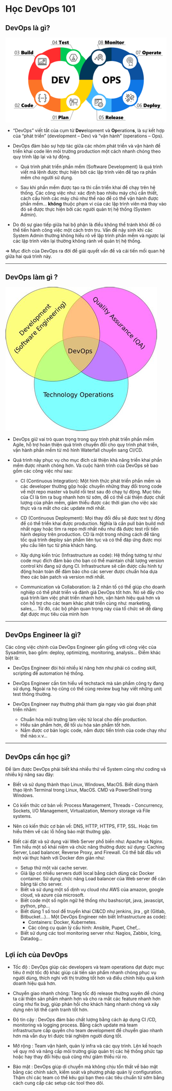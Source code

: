 # Học DevOps 101

## DevOps là gì?

![DevOps Processes](./assets/images/devops-processes.png "Các giai đoạn của chuỗi DevOps")

- “DevOps” viết tắt của cụm từ **Dev**elopment và **Op**eration**s**, là sự kết hợp của “phát triển” (development – Dev) và “vận hành” (operations – Ops).

- DevOps đảm bảo sự hợp tác giữa các nhóm phát triển và vận hành để triển khai code lên môi trường production một cách nhanh chóng theo quy trình lặp lại và tự động.

  - Quá trình phát triển phần mềm (Software Development) là quá trình viết mã lệnh được thực hiện bởi các lập trình viên để tạo ra phần mềm cho người sử dụng.

  - Sau khi phần mềm được tạo ra thì cần triển khai để chạy trên hệ thống. Các công việc như: xác định bao nhiêu máy chủ cần thiết, cách cấu hình các máy chủ như thế nào để có thể vận hành được phần mềm... **không** thuộc phạm vi của các lập trình viên mà thay vào đó sẽ được thực hiện bởi các người quản trị hệ thống (System Admin).

- Do đó sự giao tiếp giữa hai bộ phận là điều không thể tránh khỏi để có thể tiến hành công việc một cách trơn tru. Vấn đề nảy sinh khi các System Admin thường không hiểu rõ về lập trình phần mềm và ngược lại các lập trình viên lại thường không rành về quản trị hệ thống.

=> Mục đích của DevOps ra đời để giải quyết vấn đề và cải tiến mối quan hệ giữa hai quá trình này.

---

## DevOps làm gì ?

![DevOps là gì](./assets/images/devops-la-lam-gi.png "DevOps - sự giao thoa giữa 3 bên: phát triển phần mềm (lập trình viên), quản trị phần mềm và đảm bảo chất lượng phần mềm (QA)")

- DevOps giữ vai trò quan trọng trong quy trình phát triển phần mềm Agile, hỗ trợ hoàn thiện quá trình chuyển đổi cho quy trình phát triển, vận hành phần mềm từ mô hình Waterfall chuyển sang CI/CD.

- Quá trình này phục vụ cho mục đích cải thiện khả năng triển khai phần mềm được nhanh chóng hơn. Và cuộc hành trình của DevOps sẽ bao gồm các công việc như sau:

  - CI (Continuous Integration): Một hình thức phát triển phần mềm và các developer thường gộp hoặc chuyển những thay đổi trong code về một repo master và build rồi test sau đó chạy tự động. Mục tiêu của CI là tìm ra bug nhanh hơn từ sớm, để có thể cải thiện được chất lượng của phần mềm, giảm thiểu được các thời gian cho việc xác thực và ra mắt cho các update mới nhất.

  - CD (Continuous Deployment): Mọi thay đổi đều sẽ được test tự động để có thể triển khai được production. Nghĩa là cần pull bản build mới nhất ngay hoặc tìm ra repo mới nhất nếu như đã được test rồi tiến hành deploy trên production. CD là một trong những cách để tăng tốc quá trình deploy sản phẩm liên tục và có thể đáp ứng được mọi yêu cầu liên tục từ phía khách hàng.

  - Xây dựng kiến trúc (Infrastructure as code): Hệ thống tương tự như code mục đích đảm bảo cho bạn có thể maintain chất lượng version control khi đang sử dụng CI. Infrastructure sẽ cần được cấu hình tự động hoàn toàn để đảm bảo cho các server được chuẩn hóa dựa theo các bản patch và version mới nhất.

  - Communication và Collaboration: là 2 nhân tố có thể giúp cho doanh nghiệp có thể phát triển và đánh giá DevOps tốt hơn. Nó sẽ đẩy cho quá trình làm việc phát triển nhanh hơn, vận hành hiệu quả hơn và còn hỗ trợ cho các team khác phát triển cùng như: marketing, sales,... Từ đó, các bộ phận quan trọng này của tổ chức sẽ dễ dàng đạt được mục tiêu của mình hơn

---

## DevOps Engineer là gì?

Các công việc chính của DevOps Engineer gần giống với công việc của Sysadmin, bao gồm: deploy, optimizing, monitoring, analysis… Điểm khác biệt là:

- DevOps Engineer đòi hỏi nhiều kĩ năng hơn như phải có coding skill, scripting để automation hệ thống.

- DevOps Engineer cần tìm hiểu về techstack mà sản phẩm công ty đang sử dụng. Ngoài ra họ cũng có thể cùng review bug hay viết những unit test thông thường.

- DevOps Engineer nay thường phải tham gia ngay vào giai đoạn phát triển nhằm:
  - Chuẩn hóa môi trường làm việc từ local cho đến production.
  - Hiểu sản phẩm hơn, để tối ưu hóa sản phẩm tốt hơn.
  - Nắm được cơ bản logic code, nắm được tiến trình của code chạy như thế nào.v.v…

---

## DevOps cần học gì?

Để làm được DevOps phải biết khá nhiều thứ về System cũng như coding và nhiều kỹ năng sau đây:

- Biết và sử dụng thành thạo Linux, Windows, MacOS. Biết dùng thành thạo lệnh Terminal trong Linux, MacOS. CMD và PowerShell trong Windows.

- Có kiến thức cơ bản về: Process Management, Threads - Concurrency, Sockets, I/O Management, Virtualization, Memory storage và File systems.

- Nên có kiến thức cơ bản về: DNS, HTTP, HTTPS, FTP, SSL. Hoặc tìm hiểu thêm về các lỗ hổng bảo mật thường gặp.

- Biết cài đặt và sử dụng vài Web Server phổ biến như: Apache và Nginx. Tìm hiểu một số khái niệm và chức năng thường được sử dụng: Caching Server, Load balancer, Reverse Proxy, and Firewall. Có thể bắt đầu với một vài thực hành với Docker đơn giản như:
  - Setup thử một vài cache server.
  - Giả lập có nhiều servers dưới local bằng cách dùng các Docker container. Sử dụng chức năng Load balancer của Web server để cân bằng tải cho server.
  - Biết và sử dụng một số dịnh vụ cloud như AWS của amazon, google cloud, và azure của microsoft.
  - Biết code một số ngôn ngữ hệ thống như bashscript, java, javascipt, python, php…
  - Biết dùng 1 số tool để truyển khai CI&CD như jenkins, jira , git (Gitlab, Bitbucket…)… Một DevOps Engineer nên biết Infrastructure as code):
    - Containers: Docker, Kubernetes.
    - Các công cụ quản lý cấu hình: Ansible, Pupet, Chef,..
  - Biết sử dụng các tool monitoring server như: Nagios, Zabbix, Icing, Datadog…

## Lợi ích của DevOps

- Tốc độ : DevOps giúp các developers và team operations đạt được mục tiêu ở một tốc độ khác giúp cải tiến sản phẩm nhanh chóng phục vụ người dùng, thích nghi với thị trường tốt hơn và điều chỉnh hiệu quả kinh doanh hiệu quả hơn.

- Chuyển giao nhanh chóng: Tăng tốc độ release thường xuyên để chúng ta cải thiện sản phẩm nhanh hơn và cho ra mắt các feature nhanh hơn cũng như fix bug, giúp phản hồi cho khách hàng nhanh chóng và xây dựng nên lợi thế cạnh tranh tốt hơn.

- Độ tin cậy : DevOps đảm bảo chất lượng bằng cách áp dụng CI /CD, monitoring và logging process. Bằng cách update mà team infrastructure cấp quyền cho team development để chuyển giao nhanh hơn mà vẫn duy trì được trải nghiệm người dùng tốt.

- Mở rộng : Team vận hành, quản lý infra và các quy trình. Lên kế hoạch về quy mô và nâng cấp môi trường giúp quản trị các hệ thống phức tạp hoặc hay thay đổi hiệu quả cũng như giảm thiểu rủi ro.

- Bảo mật : DevOps giúp di chuyển mà không chịu tổn thất về bảo mật bằng các chính sách, kiểm soát và phương pháp quản lý configuration. Thậm chí các team có thể kêu gọi bạn theo các tiêu chuẩn từ sớm bằng cách cung cấp các setup các tool theo dõi.
